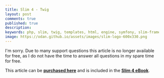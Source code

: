 ```yaml
---
title: Slim 4 - Twig
layout: post
comments: true
published: true
description:
keywords: php, slim, twig, templates, html, engine, symfony, slim-framework
image: https://odan.github.io/assets/images/slim-logo-600x330.png
---
```


I'm sorry. Due to many support questions this article is no longer available for free,
as I do not have the time to answer all questions in my spare time for free.

This article can be **[purchased here](https://ko-fi.com/s/8864b52774)**
and is included in the **[Slim 4 eBook](https://odan.github.io/donate.html)**.
